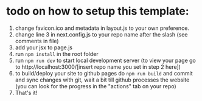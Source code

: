 # todo on how to setup this template:

1. change favicon.ico and metadata in layout.js to your own preference.
2. change line 3 in next.config.js to your repo name after the slash (see comments in file)
3. add your jsx to page.js
4. run `npm install` in the root folder
5. run `npm run dev` to start local development server (to view your page go to http://localhost:3000/[insert repo name you set in step 2 here])
6. to build/deploy your site to github pages do `npm run build` and commit and sync changes with git, wait a bit till github processes the website (you can look for the progress in the "actions" tab on your repo)
7. That's it!
